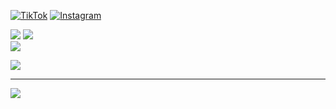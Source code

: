 [![TikTok](https://img.shields.io/badge/TikTok-%23000000.svg?logo=TikTok&logoColor=white)](https://tiktok.com/@aus.tv) [![Instagram](https://img.shields.io/badge/Instagram-%23E4405F.svg?logo=Instagram&logoColor=white)](https://instagram.com/leogianfagna) 

![](https://github-readme-stats.vercel.app/api?username=leogianfagna&theme=default&hide_border=false&include_all_commits=true&count_private=false) ![](https://github-readme-streak-stats.herokuapp.com/?user=leogianfagna&theme=default&hide_border=false)<br/>
![](https://github-readme-stats.vercel.app/api/top-langs/?username=leogianfagna&theme=default&hide_border=false&include_all_commits=true&count_private=false&layout=compact)

![](https://github-profile-trophy.vercel.app/?username=leogianfagna&theme=radical&no-frame=true&no-bg=false&margin-w=4)

---
[![](https://visitcount.itsvg.in/api?id=leogianfagna&icon=0&color=12)](https://visitcount.itsvg.in)

<!-- Proudly created with GPRM ( https://gprm.itsvg.in ) -->

